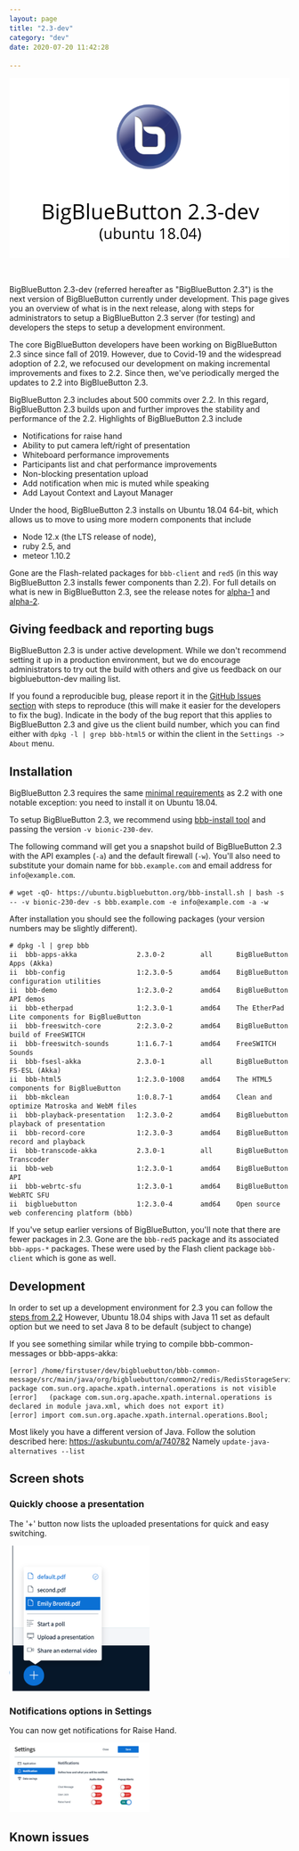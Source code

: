 ```yaml
---
layout: page
title: "2.3-dev"
category: "dev"
date: 2020-07-20 11:42:28

---
```


<p align="center">
  <img src="/images/23-header.png"/>
</p><br>

BigBlueButton 2.3-dev (referred hereafter as "BigBlueButton 2.3") is the next version of BigBlueButton currently under development.  This page gives you an overview of what is in the next release, along with steps for administrators to setup a BigBlueButton 2.3 server (for testing) and developers the steps to setup a development environment.

The core BigBlueButton developers have been working on BigBlueButton 2.3 since since fall of 2019.  However, due to Covid-19 and the widespread adoption of 2.2, we refocused our development on making incremental improvements and fixes to 2.2.  Since then, we've periodically merged the updates to 2.2 into BigBlueButton 2.3.

BigBlueButton 2.3 includes about 500 commits over 2.2.  In this regard, BigBlueButton 2.3 builds upon and further improves the stability and performance of the 2.2.  Highlights of BigBlueButton 2.3 include

  * Notifications for raise hand
  * Ability to put camera left/right of presentation
  * Whiteboard performance improvements
  * Participants list and chat performance improvements
  * Non-blocking presentation upload
  * Add notification when mic is muted while speaking
  * Add Layout Context and Layout Manager


Under the hood, BigBlueButton 2.3 installs on Ubuntu 18.04 64-bit, which allows us to move to using more modern components that include

  * Node 12.x (the LTS release of node), 
  * ruby 2.5, and 
  * meteor 1.10.2  

Gone are the Flash-related packages for `bbb-client` and `red5` (in this way BigBlueButton 2.3 installs fewer components than 2.2).  For full details on what is new in BigBlueButton 2.3, see the release notes for [alpha-1](https://github.com/bigbluebutton/bigbluebutton/releases/tag/v2.3-alpha-1) and [alpha-2](https://github.com/bigbluebutton/bigbluebutton/releases/tag/v2.3-alpha-2).

## Giving feedback and reporting bugs
BigBlueButton 2.3 is under active development.  While we don't recommend setting it up in a production environment, but we do encourage administrators to try out the build with others and give us feedback on our bigbluebutton-dev mailing list.  

If you found a reproducible bug,  please report it in the [GitHub Issues section](https://github.com/bigbluebutton/bigbluebutton/issues) with steps to reproduce (this will make it easier for the developers to fix the bug).  Indicate in the body of the bug report that this applies to BigBlueButton 2.3 and give us the client build number, which you can find either with `dpkg -l | grep bbb-html5` or within the client in the `Settings -> About` menu.


## Installation
BigBlueButton 2.3 requires the same [minimal requirements]( https://docs.bigbluebutton.org/2.2/install.html#minimum-server-requirements) as 2.2 with one notable exception: you need to install it on Ubuntu 18.04.

To setup BigBlueButton 2.3, we recommend using [bbb-install tool](https://github.com/bigbluebutton/bbb-install) and passing the version `-v bionic-230-dev`.

The following command will get you a snapshot build of BigBlueButton 2.3 with the API examples (`-a`) and the default firewall (`-w`).  You'll also need to substitute your domain name for `bbb.example.com` and email address for `info@example.com`.

`# wget -qO- https://ubuntu.bigbluebutton.org/bbb-install.sh | bash -s -- -v bionic-230-dev -s bbb.example.com -e info@example.com -a -w`

After installation you should see the following packages (your version numbers may be slightly different).

```
# dpkg -l | grep bbb
ii  bbb-apps-akka               2.3.0-2         all      BigBlueButton Apps (Akka)
ii  bbb-config                  1:2.3.0-5       amd64    BigBlueButton configuration utilities
ii  bbb-demo                    1:2.3.0-2       amd64    BigBlueButton API demos
ii  bbb-etherpad                1:2.3.0-1       amd64    The EtherPad Lite components for BigBlueButton
ii  bbb-freeswitch-core         2:2.3.0-2       amd64    BigBlueButton build of FreeSWITCH
ii  bbb-freeswitch-sounds       1:1.6.7-1       amd64    FreeSWITCH Sounds
ii  bbb-fsesl-akka              2.3.0-1         all      BigBlueButton FS-ESL (Akka)
ii  bbb-html5                   1:2.3.0-1008    amd64    The HTML5 components for BigBlueButton
ii  bbb-mkclean                 1:0.8.7-1       amd64    Clean and optimize Matroska and WebM files
ii  bbb-playback-presentation   1:2.3.0-2       amd64    BigBluebutton playback of presentation
ii  bbb-record-core             1:2.3.0-3       amd64    BigBlueButton record and playback
ii  bbb-transcode-akka          2.3.0-1         all      BigBlueButton Transcoder
ii  bbb-web                     1:2.3.0-1       amd64    BigBlueButton API
ii  bbb-webrtc-sfu              1:2.3.0-1       amd64    BigBlueButton WebRTC SFU
ii  bigbluebutton               1:2.3.0-4       amd64    Open source web conferencing platform (bbb)
```

If you've setup earlier versions of BigBlueButton, you'll note that there are fewer packages in 2.3.  Gone are the `bbb-red5` package and its associated `bbb-apps-*` packages.  These were used by the Flash client package `bbb-client` which is gone as well.

## Development
In order to set up a development environment for 2.3 you can follow the [steps from 2.2](https://docs.bigbluebutton.org/2.2/dev.html)
However, Ubuntu 18.04 ships with Java 11 set as default option but we need to set Java 8 to be default (subject to change)

If you see something similar while trying to compile bbb-common-messages or bbb-apps-akka:

```
[error] /home/firstuser/dev/bigbluebutton/bbb-common-message/src/main/java/org/bigbluebutton/common2/redis/RedisStorageService.java:25:1: package com.sun.org.apache.xpath.internal.operations is not visible
[error]   (package com.sun.org.apache.xpath.internal.operations is declared in module java.xml, which does not export it)
[error] import com.sun.org.apache.xpath.internal.operations.Bool;
```

Most likely you have a different version of Java. Follow the solution described here: 
https://askubuntu.com/a/740782
Namely `update-java-alternatives --list`


## Screen shots

### Quickly choose a presentation

The '+' button now lists the uploaded presentations for quick and easy switching.

<img src="/images/22-choose-presentation.png" alt="Choose Presentation" width="50%" height="50%">

### Notifications options in Settings

You can now get notifications for Raise Hand.

<img src="/images/22-settings-notifications.png" alt="Notifications options" width="50%" height="50%">


## Known issues




